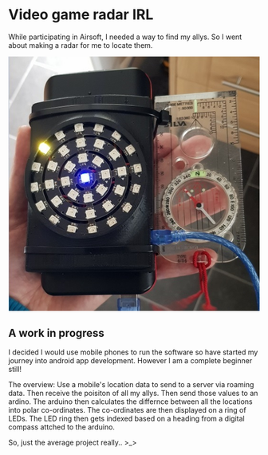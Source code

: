# Video game radar IRL
While participating in Airsoft, I needed a way to find my allys. So I went about making a radar for me to locate them.

![Ring of LEDs pointing north compared to a compass.](Images/North.jpg)

## A work in progress
I decided I would use mobile phones to run the software so have started my journey into android app development. However I am a complete beginner still!

The overview:
Use a mobile's location data to send to a server via roaming data. Then receive the poisiton of all my allys.
Then send those values to an ardino.
The arduino then calculates the differnce between all the locations into polar co-ordinates.
The co-ordinates are then displayed on a ring of LEDs.
The LED ring then gets indexed based on a heading from a digital compass attched to the arduino.

So, just the average project really.. >_>
